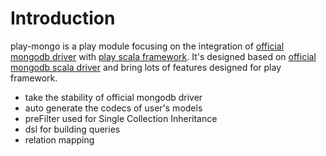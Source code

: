 # Introduction
play-mongo is a play module focusing on the integration of [official mongodb driver](https://github.com/mongodb/mongo-java-driver) with [play scala framework](https://github.com/playframework/playframework).
It's designed based on [official mongodb scala driver](https://github.com/mongodb/mongo-scala-driver) and bring lots of features designed for play framework.

- take the stability of official mongodb driver
- auto generate the codecs of user's models
- preFilter used for Single Collection Inheritance
- dsl for building queries
- relation mapping

 

